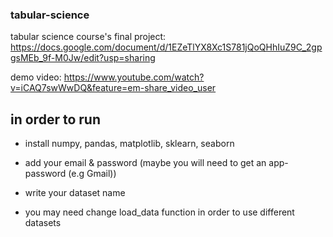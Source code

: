 ### tabular-science ###
tabular science course's final project:
https://docs.google.com/document/d/1EZeTlYX8Xc1S781jQoQHhIuZ9C_2gpgsMEb_9f-M0Jw/edit?usp=sharing

demo video:
https://www.youtube.com/watch?v=iCAQ7swWwDQ&feature=em-share_video_user

## in order to run ##

 - install numpy, pandas, matplotlib, sklearn, seaborn
 
 - add your email & password (maybe you will need to get an app-password (e.g Gmail))
 
 - write your dataset name
 
 - you may need change load_data function in order to use different datasets
